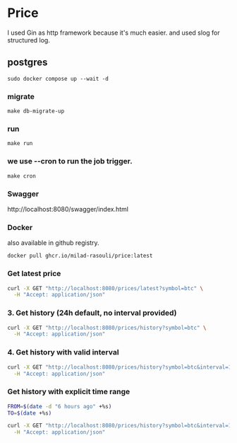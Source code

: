 # Price 
I used Gin as http framework because it's much easier. and used slog for structured log.
## postgres
```shell
sudo docker compose up --wait -d
```


### migrate
````shell
make db-migrate-up
````

### run

```shell
make run
```

### we use --cron to run the job trigger.
```shell
make cron
```
### Swagger
http://localhost:8080/swagger/index.html


### Docker
also available in github registry.
```shell
docker pull ghcr.io/milad-rasouli/price:latest
```
### Get latest price

```bash
curl -X GET "http://localhost:8080/prices/latest?symbol=btc" \
  -H "Accept: application/json"
```

### 3. Get history (24h default, no interval provided)

```bash
curl -X GET "http://localhost:8080/prices/history?symbol=btc" \
  -H "Accept: application/json"
```

### 4. Get history with valid interval

```bash
curl -X GET "http://localhost:8080/prices/history?symbol=btc&interval=1m" \
  -H "Accept: application/json"
```

### Get history with explicit time range

```bash
FROM=$(date -d "6 hours ago" +%s)
TO=$(date +%s)

curl -X GET "http://localhost:8080/prices/history?symbol=btc&interval=1m&from=$FROM&to=$TO" \
  -H "Accept: application/json"
```
